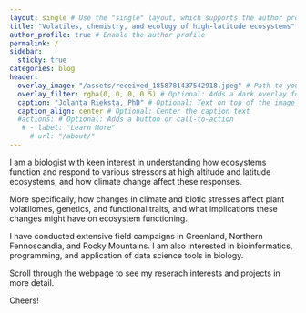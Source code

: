 ```yaml
---
layout: single # Use the "single" layout, which supports the author profile
title: "Volatiles, chemistry, and ecology of high-latitude ecosystems"
author_profile: true # Enable the author profile
permalink: /
sidebar:
  sticky: true
categories: blog
header:
  overlay_image: "/assets/received_1858781437542918.jpeg" # Path to your full-width image
  overlay_filter: rgba(0, 0, 0, 0.5) # Optional: Adds a dark overlay for better text contrast
  caption: "Jolanta Rieksta, PhD" # Optional: Text on top of the image
  caption_align: center # Optional: Center the caption text
  #actions: # Optional: Adds a button or call-to-action
   # - label: "Learn More"
     # url: "/about/"
---
```



I am a biologist with keen interest in understanding how ecosystems function and respond to various stressors at high altitude and latitude ecosystems, and how climate change affect these responses. 

More specifically, how changes in climate and biotic stresses affect plant volatilomes, genetics, and functional traits, and what implications these changes might have on ecosystem functioning. 

I have conducted extensive field campaigns in Greenland, Northern Fennoscandia, and Rocky Mountains. I am also interested in bioinformatics, programming, and application of data science tools in biology.

Scroll through the webpage to see my reserach interests and projects in more detail. 

Cheers!